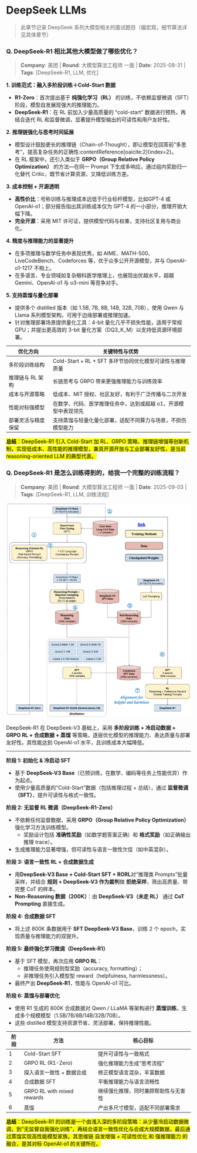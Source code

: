 # DeepSeek LLMs
> 此章节记录 DeepSeek 系列大模型相关的面试题目（偏宏观，细节算法详见具体章节）

### Q. DeepSeek-R1 相比其他大模型做了哪些优化？
> **Company**: 美团 | **Round**: 大模型算法工程师 一面 | **Date**: 2025-08-31 | **Tags**: [DeepSeek-R1, LLM, 优化]

**1. 训练范式：融入多阶段训练＋Cold-Start 数据**  
- **R1-Zero**：首次提出基于 **纯强化学习（RL）** 的训练，不依赖监督微调（SFT）阶段，模型自发展现强大的推理能力。  
- **DeepSeek-R1**：在 RL 前加入少量高质量的 “cold-start” 数据进行预热，再结合迭代 RL 和监督微调，显著提升模型输出的可读性和用户友好性。  

**2. 推理链强化与思考时间延展**  
- 模型设计鼓励更长的推理链（Chain-of-Thought），即让模型在回答前“多思考”，提高复杂任务的正确性:contentReference[oaicite:2]{index=2}。  
- 在 RL 框架中，还引入类似于 **GRPO（Group Relative Policy Optimization）** 的方法—在同一 Prompt 下生成多响应，通过组内奖励归一化替代 Critic，既节省计算资源，又降低训练方差。

**3. 成本控制 + 开源透明**  
- **高性价比**：号称训练与推理成本远低于行业标杆模型，比如GPT-4 或 OpenAI-o1；部分报告指出其训练成本仅为 GPT-4 的一小部分，推理开销大幅下降。  
- **完全开源**：采用 MIT 许可证，提供模型代码与权重，支持社区复用与商业化。

**4. 精度与推理能力的显著提升**  
- 在多项推理与数学任务中表现优秀，如 AIME、MATH-500、LiveCodeBench、Codeforces 等，优于众多公开开源模型，并与 OpenAI-o1-1217 不相上。  
- 在多语言、专业领域如复杂眼科医学推理上，也展现出优越水平，超越 Gemini、OpenAI-o1 与 o3-mini 等竞争对手。

**5. 支持蒸馏与量化部署**  
- 提供多个 distilled 版本（如 1.5B, 7B, 8B, 14B, 32B, 70B），使用 Qwen 与 Llama 系列模型架构，可用于边缘部署或推理加速。  
- 针对推理部署场景提供量化工具：4-bit 量化几乎不损失性能，适用于常规 GPU；并提出更高效的 3-bit 量化方案（DQ3_K_M）以支持低资源环境部署。

| 优化方向          | 关键特性与优势                                                     |
|------------------|------------------------------------------------------------------|
| 多阶段训练结构      | Cold-Start + RL + SFT 多环节协同优化模型可读性与推理质量                     |
| 推理链与 RL 架构   | 长链思考与 GRPO 带来更强推理能力与训练效率                               |
| 成本与开源策略      | 低成本、MIT 授权、社区友好，有利于广泛传播与二次开发                          |
| 性能对标强模型      | 在数学、代码、医学推理任务中，达到或超越 o1，开源模型中表现领先                        |
| 部署灵活与精度保留  | 支持蒸馏与轻量化量化部署，适配不同算力与场景，不损伤模型能力                   |

<mark>**总结**：DeepSeek-R1 引入 Cold-Start 加 RL、GRPO 策略、推理链增强等创新机制，实现低成本、高性能的推理模型，兼具开源开放与工业部署友好性，是当前 reasoning-oriented LLM 的典型代表。<mark>

### Q. DeepSeek-R1 是怎么训练得到的，给我一个完整的训练流程？
> **Company**: 美团 | **Round**: 大模型算法工程师 一面 | **Date**: 2025-09-03 | **Tags**: [DeepSeek-R1, LLM, 训练流程]

![GRPO](./imgs/DeepSeek-R1.png)

DeepSeek-R1 在 DeepSeek-V3 基础上，采用 **多阶段训练 + 冷启动数据 + GRPO RL + 合成数据 + 蒸馏** 等策略，逐层优化模型的推理能力、表达质量与部署友好性。其性能达到 OpenAI-o1 水平，且训练成本大幅降低。

---

**阶段 1: 初始化 & 冷启动 SFT**  
- 基于 **DeepSeek-V3 Base**（已预训练，在数学、编码等任务上性能优异）作为起点。  
- 使用少量高质量的“Cold-Start”数据（包括推理过程 + 总结），通过 **监督微调（SFT）**，提升可读性与格式一致性。

**阶段 2: 无监督 RL 微调（DeepSeek-R1-Zero）**  
- 不依赖任何监督数据，采用 **GRPO（Group Relative Policy Optimization）** 强化学习方法训练模型。  
  - 奖励设计包括 **准确性奖励**（如数学题答案正确）和 **格式奖励**（如正确输出推理 trace）。  
- 生成推理能力显著增强，但可读性与语言一致性欠佳（如中英混杂）。

**阶段 3: 语言一致性 RL + 合成数据生成**
- 用**DeepSeek-V3 Base + Cold-Start SFT + RORL**对“推理类 Prompts”批量采样，并结合 **规则 + DeepSeek-V3 作为裁判**做 **拒绝采样**，筛出高质量、带完整 CoT 的样本。
- **Non-Reasoning 数据（200K）**：由 **DeepSeek-V3（未走 RL）** 通过 **CoT Prompting** 直接生成。

**阶段 4: 合成数据 SFT**  
- 将上述 800K 条数据用于 **SFT DeepSeek-V3 Base**，训练 2 个 epoch，实现质量与推理能力的双提升。

**阶段 5: 最终强化学习微调（DeepSeek-R1）**  
- 基于 SFT 模型，再次应用 **GRPO RL**：  
  - 推理任务使用规则型奖励（accuracy, formatting）；  
  - 非推理任务引入模型型 reward（helpfulness, harmlessness）。  
- 最终产出 **DeepSeek-R1**，性能与 OpenAI-o1 可比。

**阶段 6: 蒸馏与部署优化**  
- 使用 R1 生成的 800K 合成数据对 Qwen / LLaMA 等架构进行 **蒸馏训练**，生成多个规模模型（1.5B/7B/8B/14B/32B/70B）。  
- 这些 distilled 模型支持资源节省、灵活部署，保持推理性能。

| 阶段 | 方法 | 核心目标 |
|------|------|----------|
| 1 | Cold-Start SFT | 提升可读性与一致格式 |
| 2 | GRPO RL (R1-Zero) | 强化推理能力生成“思考流程” |
| 3 | 探入语言一致性 + 数据合成 | 修正模型语言混杂，丰富数据 |
| 4 | 合成数据 SFT | 平衡推理能力与语言流畅性 |
| 5 | GRPO RL with mixed rewards | 继续强化推理，同时兼顾帮助性与无害性 |
| 6 | 蒸馏 | 产出多尺寸模型，适配不同部署需求 |

<mark>**总结**：DeepSeek-R1 的训练是一个由浅入深的多阶段策略：从少量冷启动数据微调，到“无监督自我强化训练”，再结合语言一致性优化与合成大规模数据，最后通过蒸馏实现高性能模型家族。其思维链 自发增强 + 可读性优化 和 强推理能力 的融合，是其对标 OpenAI-o1 的关键所在。<mark>
